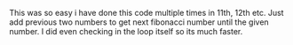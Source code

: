 This was so easy i have done this code multiple times in 11th, 12th etc.
Just add previous two numbers to get next fibonacci number until the given number.
I did even checking in the loop itself so its much faster.
